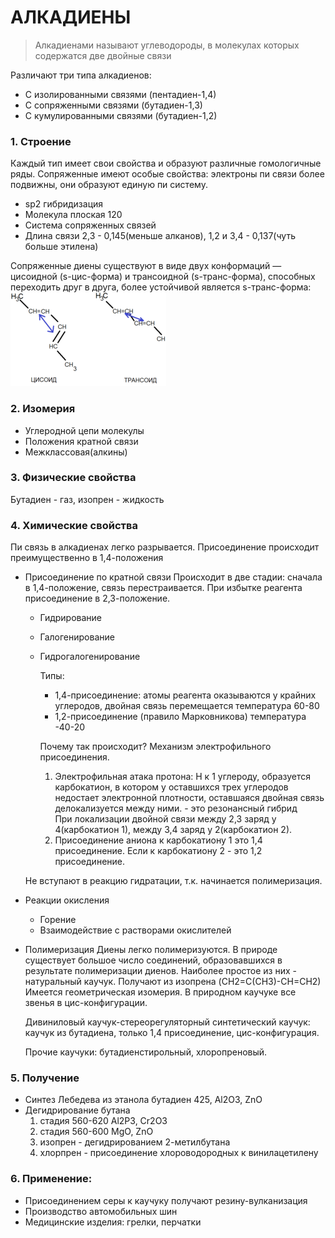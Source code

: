 # АЛКАДИЕНЫ
> Алкадиенами называют углеводороды, в молекулах которых содержатся две двойные связи
> 
Различают три типа алкадиенов:
- С изолированными связями (пентадиен-1,4)
- С сопряженными связями (бутадиен-1,3)
- С кумулированными связями (бутадиен-1,2)
### 1. Строение
Каждый тип имеет свои свойства и образуют различные гомологичные ряды. 
	Сопряженные имеют особые свойства: электроны пи связи более подвижны, они образуют единую пи систему. 
- sp2 гибридизация 
- Молекула плоская 120
- Система сопряженных связей
- Длина связи 2,3 - 0,145(меньше алканов), 1,2 и 3,4 - 0,137(чуть больше этилена)
	
Сопряженные диены существуют в виде двух конформаций — цисоидной (s-цис-форма) и трансоидной (s-транс-форма), способных переходить друг в друга, более устойчивой является s-транс-форма:
    ![hhh](Картинки/Билет_4/002.png)
	
	
### 2. Изомерия
- Углеродной цепи молекулы
- Положения кратной связи
- Межклассовая(алкины)
	
### 3. Физические свойства
Бутадиен - газ, изопрен - жидкость
	
### 4. Химические свойства
Пи связь в алкадиенах легко разрывается. 
	Присоединение происходит преимущественно в 1,4-положения
	
- Присоединение по кратной связи
	 Происходит в две стадии: сначала в 1,4-положение, связь перестраивается. При избытке реагента присоединение в 2,3-положение.
  - Гидрирование
  - Галогенирование
  - Гидрогалогенирование 
	
	Типы: 
	- 1,4-присоединение: атомы реагента оказываются у крайних углеродов, двойная связь перемещается температура 60-80
	- 1,2-присоединение (правило Марковникова) температура -40-20 
	
	Почему так происходит? Механизм электрофильного присоединения.
	   1. Электрофильная атака протона: H к 1 углероду, образуется карбокатион, в котором у оставшихся трех углеродов недостает электронной плотности, оставшаяся двойная связь делокализуется между ними.  - это резонансный гибрид  
	 При локализации двойной связи между 2,3 заряд у 4(карбокатион 1), между 3,4 заряд у 2(карбокатион 2).
	   2. Присоединение аниона к карбокатиону 1 это 1,4 присоединение. Если к карбокатиону 2 - это 1,2 присоединение.
	
  Не вступают в реакцию гидратации, т.к. начинается полимеризация.
	 
- Реакции окисления
	 - Горение
	 - Взаимодействие с растворами окислителей 
	
- Полимеризация
	Диены легко полимеризуются. В природе существует большое число соединений, образовавшихся в результате полимеризации диенов.  Наиболее простое из них - натуральный каучук. Получают из изопрена (CH2=C(CH3)-CH=CH2)
	Имеется геометрическая изомерия. В природном каучуке все звенья в цис-конфигурации. 
	
	Дивиниловый каучук-стереорегуляторный синтетический каучук: каучук из бутадиена, только 1,4 присоединение, цис-конфигурация.
	
	Прочие каучуки: бутадиенстирольный, хлоропреновый. 
### 5. Получение
- Синтез Лебедева из этанола бутадиен 425, Al2O3, ZnO
- Дегидрирование бутана 
  1. стадия 560-620 Al2P3, Cr2O3
  2. стадия 560-600 MgO, ZnO
  3. изопрен - дегидрированием 2-метилбутана
  4. хлорпрен - присоединение хлороводородных к винилацетилену
	
### 6. Применение:
- Присоединением серы к каучуку получают резину-вулканизация
- Производство автомобильных шин
- Медицинские изделия: грелки, перчатки
